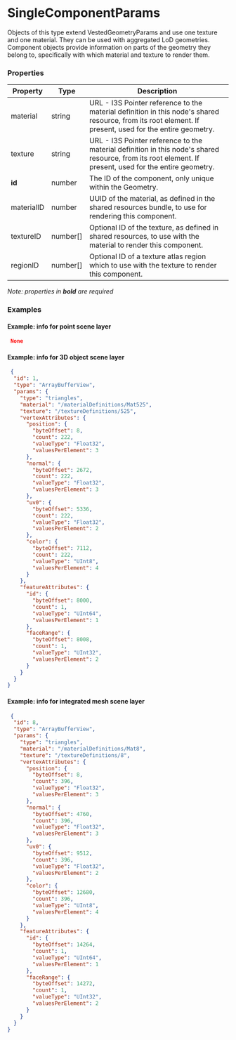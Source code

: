 # SingleComponentParams

Objects of this type extend VestedGeometryParams and use one texture and one material. They can be used with aggregated LoD geometries. Component objects provide information on parts of the geometry they belong to, specifically with which material and texture to render them.

### Properties

| Property | Type | Description |
| --- | --- | --- |
| material | string | URL - I3S Pointer reference to the material definition in this node's shared resource, from its root element. If present, used for the entire geometry. |
| texture | string | URL - I3S Pointer reference to the material definition in this node's shared resource, from its root element. If present, used for the entire geometry. |
| **id** | number | The ID of the component, only unique within the Geometry. |
| materialID | number | UUID of the material, as defined in the shared resources bundle, to use for rendering this component. |
| textureID | number[] | Optional ID of the texture, as defined in shared resources, to use with the material to render this component. |
| regionID | number[] | Optional ID of a texture atlas region which to use with the texture to render this component. |

*Note: properties in **bold** are required*

### Examples 

#### Example: info for point scene layer 

```json
 None 
```

#### Example:  info for 3D object scene layer 

```json
 {
  "id": 1,
  "type": "ArrayBufferView",
  "params": {
    "type": "triangles",
    "material": "/materialDefinitions/Mat525",
    "texture": "/textureDefinitions/525",
    "vertexAttributes": {
      "position": {
        "byteOffset": 8,
        "count": 222,
        "valueType": "Float32",
        "valuesPerElement": 3
      },
      "normal": {
        "byteOffset": 2672,
        "count": 222,
        "valueType": "Float32",
        "valuesPerElement": 3
      },
      "uv0": {
        "byteOffset": 5336,
        "count": 222,
        "valueType": "Float32",
        "valuesPerElement": 2
      },
      "color": {
        "byteOffset": 7112,
        "count": 222,
        "valueType": "UInt8",
        "valuesPerElement": 4
      }
    },
    "featureAttributes": {
      "id": {
        "byteOffset": 8000,
        "count": 1,
        "valueType": "UInt64",
        "valuesPerElement": 1
      },
      "faceRange": {
        "byteOffset": 8008,
        "count": 1,
        "valueType": "UInt32",
        "valuesPerElement": 2
      }
    }
  }
} 
```

#### Example:  info for integrated mesh scene layer 

```json
 {
  "id": 8,
  "type": "ArrayBufferView",
  "params": {
    "type": "triangles",
    "material": "/materialDefinitions/Mat8",
    "texture": "/textureDefinitions/8",
    "vertexAttributes": {
      "position": {
        "byteOffset": 8,
        "count": 396,
        "valueType": "Float32",
        "valuesPerElement": 3
      },
      "normal": {
        "byteOffset": 4760,
        "count": 396,
        "valueType": "Float32",
        "valuesPerElement": 3
      },
      "uv0": {
        "byteOffset": 9512,
        "count": 396,
        "valueType": "Float32",
        "valuesPerElement": 2
      },
      "color": {
        "byteOffset": 12680,
        "count": 396,
        "valueType": "UInt8",
        "valuesPerElement": 4
      }
    },
    "featureAttributes": {
      "id": {
        "byteOffset": 14264,
        "count": 1,
        "valueType": "UInt64",
        "valuesPerElement": 1
      },
      "faceRange": {
        "byteOffset": 14272,
        "count": 1,
        "valueType": "UInt32",
        "valuesPerElement": 2
      }
    }
  }
} 
```


